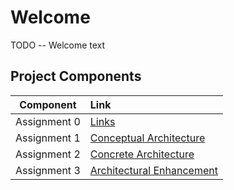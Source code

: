 # Welcome
TODO -- Welcome text

## Project Components
| Component    | Link                                |
|:------------:|:------------------------------------|
| Assignment 0 | [Links](/A0.md)                     |
| Assignment 1 | [Conceptual Architecture](/A1.md)   |
| Assignment 2 | [Concrete Architecture](/A2.md)     |
| Assignment 3 | [Architectural Enhancement](/A3.md) |
